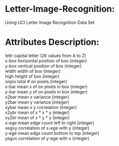 # Letter-Image-Recognition: 
Using UCI Letter Image Recognition Data Set
# Attributes Description:  
lettr capital letter (26 values from A to Z)  
x-box horizontal position of box (integer)  
y-box vertical position of box (integer)  
width width of box (integer)  
high height of box (integer)  
onpix total # on pixels (integer)  
x-bar mean x of on pixels in box (integer)  
y-bar mean y of on pixels in box (integer)  
x2bar mean x variance (integer)  
y2bar mean y variance (integer)  
xybar mean x y correlation (integer)  
x2ybr mean of x * x * y (integer)  
xy2br mean of x * y * y (integer)  
x-ege mean edge count left to right (integer)  
xegvy correlation of x-ege with y (integer)  
y-ege mean edge count bottom to top (integer)  
yegvx correlation of y-ege with x (integer)  

